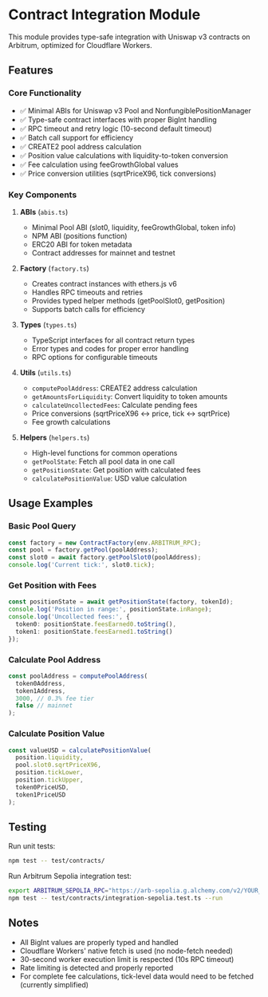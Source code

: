 # Contract Integration Module

This module provides type-safe integration with Uniswap v3 contracts on Arbitrum, optimized for Cloudflare Workers.

## Features

### Core Functionality
- ✅ Minimal ABIs for Uniswap v3 Pool and NonfungiblePositionManager
- ✅ Type-safe contract interfaces with proper BigInt handling
- ✅ RPC timeout and retry logic (10-second default timeout)
- ✅ Batch call support for efficiency
- ✅ CREATE2 pool address calculation
- ✅ Position value calculations with liquidity-to-token conversion
- ✅ Fee calculation using feeGrowthGlobal values
- ✅ Price conversion utilities (sqrtPriceX96, tick conversions)

### Key Components

1. **ABIs** (`abis.ts`)
   - Minimal Pool ABI (slot0, liquidity, feeGrowthGlobal, token info)
   - NPM ABI (positions function)
   - ERC20 ABI for token metadata
   - Contract addresses for mainnet and testnet

2. **Factory** (`factory.ts`)
   - Creates contract instances with ethers.js v6
   - Handles RPC timeouts and retries
   - Provides typed helper methods (getPoolSlot0, getPosition)
   - Supports batch calls for efficiency

3. **Types** (`types.ts`)
   - TypeScript interfaces for all contract return types
   - Error types and codes for proper error handling
   - RPC options for configurable timeouts

4. **Utils** (`utils.ts`)
   - `computePoolAddress`: CREATE2 address calculation
   - `getAmountsForLiquidity`: Convert liquidity to token amounts
   - `calculateUncollectedFees`: Calculate pending fees
   - Price conversions (sqrtPriceX96 ↔ price, tick ↔ sqrtPrice)
   - Fee growth calculations

5. **Helpers** (`helpers.ts`)
   - High-level functions for common operations
   - `getPoolState`: Fetch all pool data in one call
   - `getPositionState`: Get position with calculated fees
   - `calculatePositionValue`: USD value calculation

## Usage Examples

### Basic Pool Query
```typescript
const factory = new ContractFactory(env.ARBITRUM_RPC);
const pool = factory.getPool(poolAddress);
const slot0 = await factory.getPoolSlot0(poolAddress);
console.log('Current tick:', slot0.tick);
```

### Get Position with Fees
```typescript
const positionState = await getPositionState(factory, tokenId);
console.log('Position in range:', positionState.inRange);
console.log('Uncollected fees:', {
  token0: positionState.feesEarned0.toString(),
  token1: positionState.feesEarned1.toString()
});
```

### Calculate Pool Address
```typescript
const poolAddress = computePoolAddress(
  token0Address,
  token1Address,
  3000, // 0.3% fee tier
  false // mainnet
);
```

### Calculate Position Value
```typescript
const valueUSD = calculatePositionValue(
  position.liquidity,
  pool.slot0.sqrtPriceX96,
  position.tickLower,
  position.tickUpper,
  token0PriceUSD,
  token1PriceUSD
);
```

## Testing

Run unit tests:
```bash
npm test -- test/contracts/
```

Run Arbitrum Sepolia integration test:
```bash
export ARBITRUM_SEPOLIA_RPC="https://arb-sepolia.g.alchemy.com/v2/YOUR_KEY"
npm test -- test/contracts/integration-sepolia.test.ts --run
```

## Notes

- All BigInt values are properly typed and handled
- Cloudflare Workers' native fetch is used (no node-fetch needed)
- 30-second worker execution limit is respected (10s RPC timeout)
- Rate limiting is detected and properly reported
- For complete fee calculations, tick-level data would need to be fetched (currently simplified)